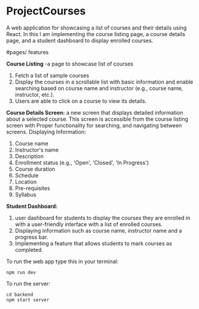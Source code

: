 # ProjectCourses
A web application for showcasing a list of courses and their details using React. In this I am implementing the course listing page, a course details page, and a student dashboard to display enrolled courses. 

#pages/ features

**Course Listing**
-a page to showcase list of courses
1) Fetch a list of sample courses 
2) Display the courses in a scrollable list with basic information and enable searching based on course name and instructor (e.g., course name, instructor, etc.).
3) Users are able to click on a course to view its details.


**Course Details Screen:** 
a new screen that displays detailed information about a selected course. This screen is  accessible from the course listing screen with Proper functionality for searching, and navigating between screens.
Displaying Information:
1) Course name
2) Instructor's name
3) Description
4) Enrollment status (e.g., 'Open', 'Closed', 'In Progress')
5) Course duration
6) Schedule
7) Location
8) Pre-requisites
9) Syllabus


**Student Dashboard:**

1) user dashboard for students to display the courses they are enrolled in with a user-friendly interface with a list of enrolled courses.
2) Displaying information such as  course name, instructor name and a progress bar.
3) Implementing a feature that allows students to mark courses as completed.


To run the web app type this in your terminal:
```
npm run dev
```

To run the server:
```
cd backend
npm start server
```

